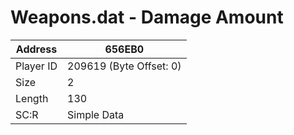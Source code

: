 #  Weapons.dat - Damage Amount
Address   | 656EB0
----------|-------------
Player ID | 209619 (Byte Offset: 0)
Size 	  | 2
Length 	  | 130
SC:R      | Simple Data



